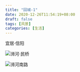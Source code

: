 ```yaml
---
title: "回城-1"
date: 2020-12-26T11:54:19+08:00
draft: false
tags: [风景]
categories: [生活]
---
```


宜居·信阳

![浉河·民桥](https://cdn.jsdelivr.net/gh/ai0376/ownwiki.pic.0@master/103145379-7fc00080-4774-11eb-96c2-c9e2e84c97bd.jpg)

<!--more-->
![浉河南路](https://cdn.jsdelivr.net/gh/ai0376/ownwiki.pic.0@master/103145380-8189c400-4774-11eb-836f-2061d13055d7.jpg)

